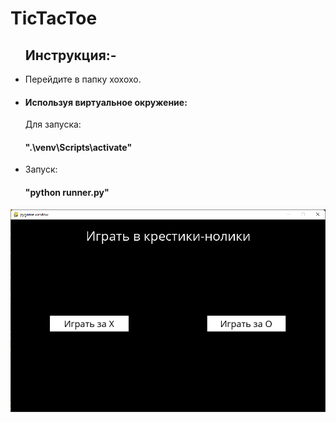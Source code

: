 # TicTacToe

<ul><h2>Инструкция:-</h2>
    <li>Перейдите в папку xoxoxo.</li>
    <li><h4>Используя виртуальное окружение:</h4>                
        <p>Для запуска: <h4>".\venv\Scripts\activate"</h4> </p>
    </li>
    <li>Запуск: <h4>"python runner.py"</h4></li>
    </ul>


<img src="/img.png">
